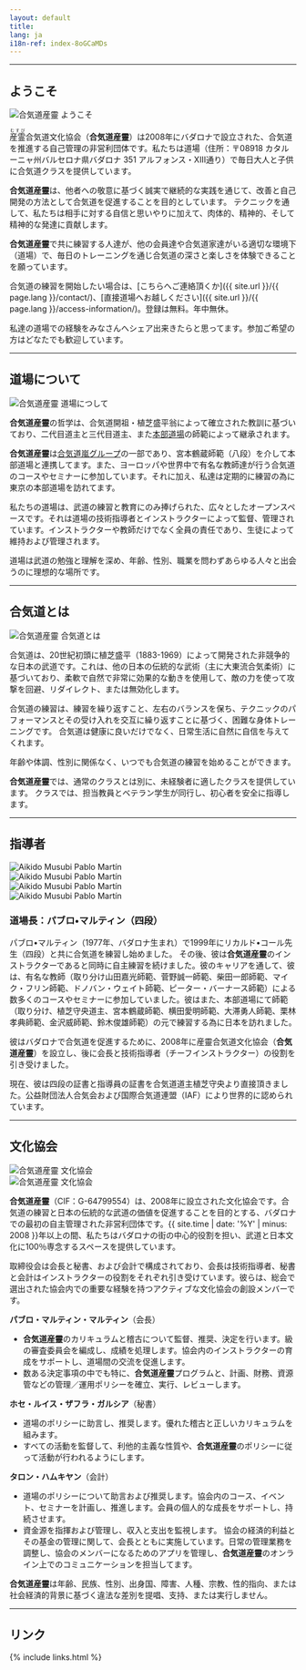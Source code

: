 ```yaml
---
layout: default
title:
lang: ja
i18n-ref: index-8oGCaMDs
---
```


<hr id="welcome" class="anchor">

## ようこそ

<picture>
  <source type="image/webp" srcset="{{ site.url }}/images/index-8oGCaMDs-01.webp" class="img-fluid lazyload">
  <source type="image/jpeg" srcset="{{ site.url }}/images/index-8oGCaMDs-01.jpg" class="img-fluid lazyload">
  <img src="{{ site.url }}/images/index-8oGCaMDs-01.jpg" class="img-fluid lazyload" alt="合気道産靈 ようこそ">
</picture>

<ruby>産霊<rt>むすび</rt></ruby>合気道文化協会（<b>合気道産靈</b>）は2008年にバダロナで設立された、合気道を推進する自己管理の非営利団体です。私たちは道場（住所：〒08918 カタルーニャ州バルセロナ県バダロナ 351 アルフォンス・XIII通り）で毎日大人と子供に合気道クラスを提供しています。

<b>合気道産靈</b>は、他者への敬意に基づく誠実で継続的な実践を通じて、改善と自己開発の方法として合気道を促進することを目的としています。 テクニックを通して、私たちは相手に対する自信と思いやりに加えて、肉体的、精神的、そして精神的な発達に貢献します。

<b>合気道産靈</b>で共に練習する人達が、他の会員達や合気道家達がいる適切な環境下（道場）で、毎日のトレーニングを通じ合気道の深さと楽しさを体験できることを願っています。

合気道の練習を開始したい場合は、[こちらへご連絡頂くか]({{ site.url }}/{{ page.lang }}/contact/)、[直接道場へお越しください]({{ site.url }}/{{ page.lang }}/access-information/)。登録は無料。年中無休。

私達の道場での経験をみなさんへシェア出来きたらと思ってます。参加ご希望の方はどなたでも歓迎しています。

<hr id="our-dojo" class="anchor">

## 道場について

<picture>
  <source type="image/webp" srcset="{{ site.url }}/images/index-8oGCaMDs-09.webp" class="img-fluid lazyload">
  <source type="image/jpeg" srcset="{{ site.url }}/images/index-8oGCaMDs-09.jpg" class="img-fluid lazyload">
  <img src="{{ site.url }}/images/index-8oGCaMDs-09.jpg" class="img-fluid lazyload" alt="合気道産靈 道場につして">
</picture>

<b>合気道産靈</b>の哲学は、合気道開祖・植芝盛平翁によって確立された教訓に基づいており、二代目道主と三代目道主、また[本部道場](http://www.aikikai.or.jp/)の師範によって継承されます。

<b>合気道産靈</b>は[合気道嵐グループ](http://aikidoarashigroup.com/)の一部であり、宮本鶴蔵師範（八段）を介して本部道場と連携してます。また、ヨーロッパや世界中で有名な教師達が行う合気道のコースやセミナーに参加しています。それに加え、私達は定期的に練習の為に東京の本部道場を訪れてます。

私たちの道場は、武道の練習と教育にのみ捧げられた、広々としたオープンスペースです。それは道場の技術指導者とインストラクターによって監督、管理されています。インストラクターや教師だけでなく全員の責任であり、生徒によって維持および管理されます。

道場は武道の勉強と理解を深め、年齢、性別、職業を問わずあらゆる人々と出会うのに理想的な場所です。

<hr id="aikido" class="anchor">

## 合気道とは

<picture>
  <source type="image/webp" srcset="{{ site.url }}/images/index-8oGCaMDs-02.webp" class="img-fluid lazyload">
  <source type="image/jpeg" srcset="{{ site.url }}/images/index-8oGCaMDs-02.jpg" class="img-fluid lazyload">
  <img src="{{ site.url }}/images/index-8oGCaMDs-02.jpg" class="img-fluid lazyload" alt="合気道産靈 合気道とは">
</picture>

合気道は、20世紀初頭に植芝盛平（1883-1969）によって開発された非競争的な日本の武道です。これは、他の日本の伝統的な武術（主に大東流合気柔術）に基づいており、柔軟で自然で非常に効果的な動きを使用して、敵の力を使って攻撃を回避、リダイレクト、または無効化します。

合気道の練習は、練習を繰り返すこと、左右のバランスを保ち、テクニックのパフォーマンスとその受け入れを交互に繰り返すことに基づく、困難な身体トレーニングです。 合気道は健康に良いだけでなく、日常生活に自然に自信を与えてくれます。

年齢や体調、性別に関係なく、いつでも合気道の練習を始めることができます。

<b>合気道産靈</b>では、通常のクラスとは別に、未経験者に適したクラスを提供しています。 クラスでは、担当教員とベテラン学生が同行し、初心者を安全に指導します。

<hr id="instructors" class="anchor">

## 指導者

<div id="index-8oGCaMDs-instructors" class="container">
  <div class="row">
    <div class="col col-sm">
      <picture>
        <source type="image/webp" srcset="{{ site.url }}/images/index-8oGCaMDs-05_.webp" class="img-fluid lazyload">
        <source type="image/jpeg" srcset="{{ site.url }}/images/index-8oGCaMDs-05_.jpg" class="img-fluid lazyload">
        <img src="{{ site.url }}/images/index-8oGCaMDs-04.jpg" class="img-fluid lazyload" alt="Aikido Musubi Pablo Martín">
      </picture>
    </div>
    <div class="col col-sm">
      <picture>
        <source type="image/webp" srcset="{{ site.url }}/images/index-8oGCaMDs-06_.webp" class="img-fluid lazyload">
        <source type="image/jpeg" srcset="{{ site.url }}/images/index-8oGCaMDs-06_.jpg" class="img-fluid lazyload">
        <img src="{{ site.url }}/images/index-8oGCaMDs-06.jpg" class="img-fluid lazyload" alt="Aikido Musubi Pablo Martín">
      </picture>
    </div>
  </div>
  <div class="row">
    <div class="col col-sm">
      <picture>
        <source type="image/webp" srcset="{{ site.url }}/images/index-8oGCaMDs-07_.webp" class="img-fluid lazyload">
        <source type="image/jpeg" srcset="{{ site.url }}/images/index-8oGCaMDs-07_.jpg" class="img-fluid lazyload">
        <img src="{{ site.url }}/images/index-8oGCaMDs-07.jpg" class="img-fluid lazyload" alt="Aikido Musubi Pablo Martín">
      </picture>
    </div>
    <div class="col col-sm">
      <picture>
        <source type="image/webp" srcset="{{ site.url }}/images/index-8oGCaMDs-08_.webp" class="img-fluid lazyload">
        <source type="image/jpeg" srcset="{{ site.url }}/images/index-8oGCaMDs-08_.jpg" class="img-fluid lazyload">
        <img src="{{ site.url }}/images/index-8oGCaMDs-08.jpg" class="img-fluid lazyload" alt="Aikido Musubi Pablo Martín">
      </picture>
    </div>
  </div>
</div>

### 道場長：パブロ•マルティン（四段）

パブロ•マルティン（1977年、バダロナ生まれ）で1999年にリカルド•コール先生（四段）と共に合気道を練習し始めました。 その後、彼は<b>合気道産靈</b>のインストラクターであると同時に自主練習を続けました。彼のキャリアを通して、彼は、有名な教師（取り分け山田嘉光師範、菅野誠一師範、柴田一郎師範、マイク・フリン師範、ドノバン・ウェイト師範、ピーター・バーナース師範）による数多くのコースやセミナーに参加していました。彼はまた、本部道場にて師範（取り分け、植芝守央道主、宮本鶴蔵師範、横田愛明師範、大滞勇人師範、栗林孝典師範、金沢威師範、鈴木俊雄師範）の元で練習する為に日本を訪れました。

彼はバダロナで合気道を促進するために、2008年に産靈合気道文化協会（<b>合気道産靈</b>）を設立し、後に会長と技術指導者（チーフインストラクター）の役割を引き受けました。

現在、彼は四段の証書と指導員の証書を合気道道主植芝守央より直接頂きました。公益財団法人合気会および国際合気道連盟（IAF）により世界的に認められています。

<hr id="association" class="anchor">

## 文化協会

<div id="index-8oGCaMDs-cultural-association" class="container">
  <div class="row">
    <div class="col col-sm">
      <picture>
        <source type="image/webp" srcset="{{ site.url }}/images/index-8oGCaMDs-12.webp" class="img-fluid lazyload">
        <source type="image/jpeg" srcset="{{ site.url }}/images/index-8oGCaMDs-12.jpg" class="img-fluid lazyload">
        <img src="{{ site.url }}/images/index-8oGCaMDs-12.jpg" class="img-fluid lazyload" alt="合気道産靈 文化協会">
      </picture>
    </div>
    <div class="col col-sm">
      <picture>
        <source type="image/webp" srcset="{{ site.url }}/images/index-8oGCaMDs-11.webp" class="img-fluid lazyload">
        <source type="image/jpeg" srcset="{{ site.url }}/images/index-8oGCaMDs-11.jpg" class="img-fluid lazyload">
        <img src="{{ site.url }}/images/index-8oGCaMDs-11.jpg" class="img-fluid lazyload" alt="合気道産靈 文化協会">
      </picture>
    </div>
  </div>
</div>

<b>合気道産靈</b>（CIF：G-64799554）は、2008年に設立された文化協会です。合気道の練習と日本の伝統的な武道の価値を促進することを目的とする、バダロナでの最初の自主管理された非営利団体です。{{ site.time | date: '%Y' | minus: 2008 }}年以上の間、私たちはバダロナの街の中心的役割を担い、武道と日本文化に100％専念するスペースを提供しています。

取締役会は会長と秘書、および会計で構成されており、会長は技術指導者、秘書と会計はインストラクターの役割をそれぞれ引き受けています。彼らは、総会で選出された協会内での重要な経験を持つアクティブな文化協会の創設メンバーです。

<b>パブロ・マルティン・マルティン</b>（会長）
- <b>合気道産靈</b>のカリキュラムと稽古について監督、推奨、決定を行います。級の審査委員会を編成し、成績を処理します。協会内のインストラクターの育成をサポートし、道場間の交流を促進します。
- 数ある決定事項の中でも特に、<b>合気道産靈</b>プログラムと、計画、財務、資源管などの管理／運用ポリシーを確立、実行、レビューします。

<b>ホセ・ルイス・ザフラ・ガルシア</b>（秘書）
- 道場のポリシーに助言し、推奨します。優れた稽古と正しいカリキュラムを組みます。
- すべての活動を監督して、利他的主義な性質や、<b>合気道産靈</b>のポリシーに従って活動が行われるようにします。

<b>タロン・ハムキヤン</b>（会計）
- 道場のポリシーについて助言および推奨します。協会内のコース、イベント、セミナーを計画し、推進します。会員の個人的な成長をサポートし、持続させます。
- 資金源を指揮および管理し、収入と支出を監視します。 協会の経済的利益とその基金の管理に関して、会長とともに実施しています。日常の管理業務を調整し、協会のメンバーになるためのアプリを管理し、<b>合気道産靈</b>のオンライン上でのコミュニケーションを担当してます。

<b>合気道産靈</b>は年齢、民族、性別、出身国、障害、人種、宗教、性的指向、または社会経済的背景に基づく違法な差別を提唱、支持、または実行しません。

<hr id="links" class="anchor">

## リンク

{% include links.html %}
